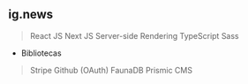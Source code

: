 ## ig.news

> React JS
> Next JS
> Server-side Rendering
> TypeScript
> Sass


- Bibliotecas
> Stripe
> Github (OAuth)
> FaunaDB
> Prismic CMS